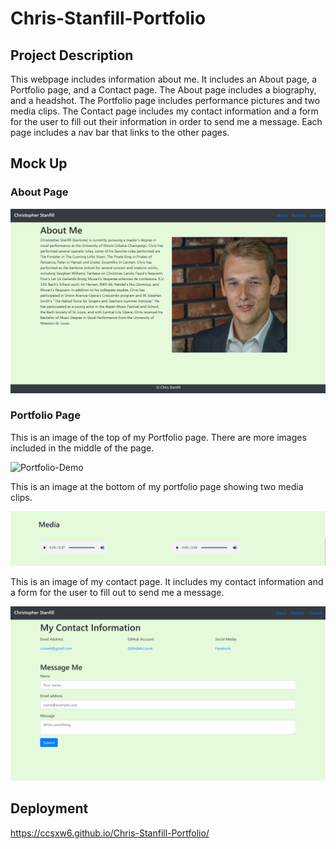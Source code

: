 # Chris-Stanfill-Portfolio

## Project Description

This webpage includes information about me. It includes an About page, a Portfolio page, and a Contact page. The About page includes a biography, and a headshot. The Portfolio page includes performance pictures and two media clips. The Contact page includes my contact information and a form for the user to fill out their information in order to send me a message. Each page includes a nav bar that links to the other pages. 

## Mock Up

### About Page
![About-Demo](Images/about-page-screenshot.PNG)

### Portfolio Page
This is an image of the top of my Portfolio page. There are more images included in the middle of the page.

![Portfolio-Demo](Images/portfolio-screenshot.PNG)

This is an image at the bottom of my portfolio page showing two media clips.

![Media-Demo](Images/mediafile-screenshot.PNG)

This is an image of my contact page. It includes my contact information and a form for the user to fill out to send me a message.

![Contact-Demp](Images/contact-screenshot.PNG)

## Deployment

https://ccsxw6.github.io/Chris-Stanfill-Portfolio/
